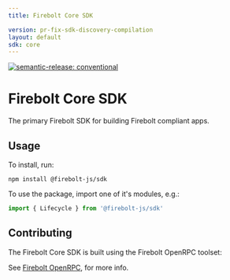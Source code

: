 ```yaml
---
title: Firebolt Core SDK

version: pr-fix-sdk-discovery-compilation
layout: default
sdk: core
---
```


[![semantic-release: conventional](https://img.shields.io/badge/semantic--release-conventional-e10079?logo=semantic-release)](https://github.com/semantic-release/semantic-release)

# Firebolt Core SDK
The primary Firebolt SDK for building Firebolt compliant apps.

## Usage
To install, run:

```
npm install @firebolt-js/sdk
```

To use the package, import one of it's modules, e.g.:

```js
import { Lifecycle } from '@firebolt-js/sdk'
```

## Contributing
The Firebolt Core SDK is built using the Firebolt OpenRPC toolset:

See [Firebolt OpenRPC](https://www.github.com/rdkcentral/firebolt-openrpc/), for more info. 
